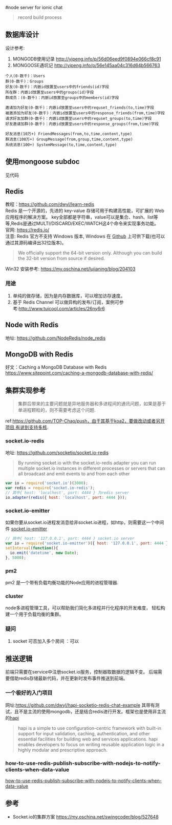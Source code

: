 #node server for ionic chat
> record build process

## 数据库设计
设计参考:
1. MONGODB使用记录 http://yipeng.info/p/56d06eed9f0894e066cf8c91
2. MONGOOSE遇坑记 http://yipeng.info/p/56e145aa04c316d64b566763

```
个人(0-数千)：Users
群(0-数千)：Groups
好友(0-数千)：内嵌id放置至users中的friends(id)字段
所在群：内嵌id放置至users中的groups(id)字段
群成员：(0-数千)：内嵌id放置至groups中的members(id)字段

邀请加为好友(0-数千)：内嵌id放置至users中的requset_friends(to,time)字段
被邀添加为好友(0-数千)：内嵌id放置至users中的response_friends(from,time)字段
请求好友加群(0-数千)：内嵌id放置至users中的requset_groups(to,time)字段
好友邀请加群(0-数千)：内嵌id放置至users中的response_groups(from,time)字段

好友消息(10万+) FriendMessages(from,to,time,content,type)
群消息(100万+) GroupMessage(from,group,time,content,type)
系统消息(100+) SystemMessage(to,time,content,type)
```

## 使用mongoose subdoc
见代码

## Redis
教程：https://github.com/dwyl/learn-redis  
Redis 是一个开源的，先进的 key-value 存储可用于构建高性能，可扩展的 Web 应用程序的解决方案。
key全部都是字符串，value可以是集合、hash、list等等,Redis是通过MULTI/DISCARD/EXEC/WATCH这4个命令来实现事务功能。  
官网: https://redis.io/  
注意: Redis 官方不支持 Windows 版本, Windows 在 [Github](https://github.com/MSOpenTech/redis) 
上可供下载(也可以通过其源码编译出32位版本)。  
> We officially support the 64-bit version only. Although you can build the 32-bit version from source if desired. 

Win32 安装参考: https://my.oschina.net/lujianing/blog/204103   

### 用途
1. 单纯的做存储，因为是内存数据库，可以增加访存速度。
2. 基于 Redis Channel 可以做异构的发布/订阅，案例可参考:http://www.tuicool.com/articles/26ny6r6


## Node with Redis
地址: https://github.com/NodeRedis/node_redis  


## MongoDB with Redis
好文：Caching a MongoDB Database with Redis  
https://www.sitepoint.com/caching-a-mongodb-database-with-redis/


## 集群实现参考
> 集群后带来的主要问题就是异地服务器和多进程间的通讯问题，如果是基于单进程颗粒的，则不需要考虑这个问题.  

ref:https://github.com/TOP-Chao/push，由于其基于koa2，要做改动或者另开项目,有说到支持多核.

### socket.io-redis
地址: https://github.com/socketio/socket.io-redis
> By running socket.io with the socket.io-redis adapter you can run multiple socket.io instances 
in different processes or servers that can all broadcast and emit events to and from each other   

```javascript
var io = require('socket.io')(3000);
var redis = require('socket.io-redis');
// 其中{ host: 'localhost', port: 4444 } 为redis server
io.adapter(redis({ host: 'localhost', port: 4444 }));
```

### socket.io-emitter
如果你要从socket.io进程发消息给非socket.io进程，如http，则需要这一个中间件
[socket.io-emitter](https://github.com/socketio/socket.io-emitter)

```javascript
// 其中{ host: '127.0.0.1', port: 4444 } socket.io server
var io = require('socket.io-emitter')({ host: '127.0.0.1', port: 4444 });
setInterval(function(){
  io.emit('datetime', new Date);
}, 5000);
```

### pm2
pm2 是一个带有负载均衡功能的Node应用的进程管理器.

### cluster
node多进程管理工具，可以帮助我们简化多进程并行化程序的开发难度，
轻松构建一个用于负载均衡的集群。

### 疑问
1. socket 可否加入多个房间 ：可以


## 推送逻辑
前端只需要在service中注册socket.io服务，控制器取数据的逻辑不变。
后端需要借助redis存储最新代码，并在更新时发布事件推送到前端。
### 一个极好的入门项目
网址:https://github.com/dwyl/hapi-socketio-redis-chat-example
其带有测试，且不是主流的使用mongodb，还是结合redis进行开发。框架也是使用非主流的[hapi](https://github.com/hapijs/hapi/)  
> hapi is a simple to use configuration-centric framework with built-in support for input validation, caching, authentication, and other essential facilities for building web and services applications. hapi enables developers to focus on writing reusable application logic in a highly modular and prescriptive approach.

### how-to-use-redis-publish-subscribe-with-nodejs-to-notify-clients-when-data-value
[how-to-use-redis-publish-subscribe-with-nodejs-to-notify-clients-when-data-value](http://stackoverflow.com/questions/4441798/how-to-use-redis-publish-subscribe-with-nodejs-to-notify-clients-when-data-value)

## 参考
* Socket.io的集群方案
  https://my.oschina.net/swingcoder/blog/527648
